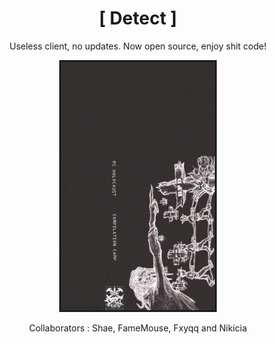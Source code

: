 <div align="center">
  
# [ Detect ]
  
Useless client, no updates. Now open source, enjoy shit code!
  
<img src="https://github.com/qe7/Detect-Client/blob/main/Logo.png?1" alt="logo" width="50%" />
  
Collaborators : Shae, FameMouse, Fxyqq and Nikicia

